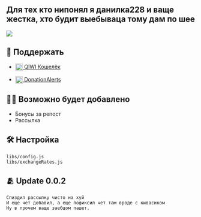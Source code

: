 ## Для тех кто нипонял я данилка228 и ваще жестка, хто будит выебываца тому дам по шее

<a href="https://hits.seeyoufarm.com"><img src="https://hits.seeyoufarm.com/api/count/incr/badge.svg?url=https%3A%2F%2Fgithub.com%2Fwayix%2Fvkcoin-shop&count_bg=%2379C83D&title_bg=%23555555&icon=dependabot.svg&icon_color=%23E7E7E7&title=Views&edge_flat=false"/></a>

## 💸 Поддержать 
- <a href="https://qiwi.com/n/WAYIXDEV"><img src="https://static.qiwi.com/img/providers/qiwi.svg" width=20 height=20 align="center"/> QIWI Кошелёк</a>

- <a href="https://www.donationalerts.com/r/wayix"><img src="https://www.donationalerts.com/img/brand/da.svg" width=20 height=20 align="center"/> DonationAlerts</a>


## 🧑‍🦽 Возможно будет добавлено
- Бонусы за репост
- Рассылка

## 🛠 Настройка
    libs/config.js
    libs/exchangeRates.js
    
    
## 🫂 Update 0.0.2 
    Спиздил рассылку чисто на хуй
    И еще чет добавил, а еще пофиксил чет там вроде с кивасиком
    Ну в прочем ваще заебцом пашет.

